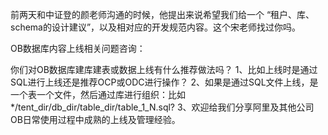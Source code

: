 前两天和中证登的颜老师沟通的时候，他提出来说希望我们给一个 “租户、库、schema的设计建议”，以及相对应的开发规范内容。这个宋老师找过你吗。

OB数据库内容上线相关问题咨询：

你们对OB数据库建库建表或数据上线有什么推荐做法吗？
1、比如上线时是通过SQL进行上线还是推荐OCP或ODC进行操作？
2、如果是通过SQL文件上线，是一个表一个文件，然后通过库进行组织：比如*/tent_dir/db_dir/table_dir/table_1_N.sql?
3、欢迎给我们分享阿里及其他公司OB日常使用过程中成熟的上线及管理经验。
